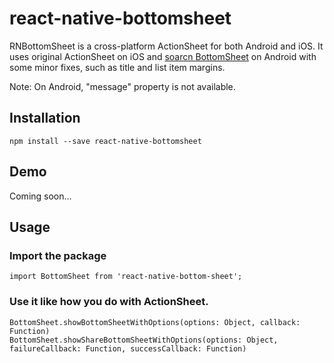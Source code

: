 # react-native-bottomsheet

RNBottomSheet is a cross-platform ActionSheet for both Android and iOS. It uses original ActionSheet on iOS and [soarcn BottomSheet](https://github.com/soarcn/BottomSheet) on Android with some minor fixes, such as title and list item margins.

Note: On Android, "message" property is not available.

## Installation
```
npm install --save react-native-bottomsheet
```

## Demo

Coming soon...

## Usage

### Import the package
```
import BottomSheet from 'react-native-bottom-sheet';
```

### Use it like how you do with ActionSheet.
````
BottomSheet.showBottomSheetWithOptions(options: Object, callback: Function)
BottomSheet.showShareBottomSheetWithOptions(options: Object, failureCallback: Function, successCallback: Function)
````